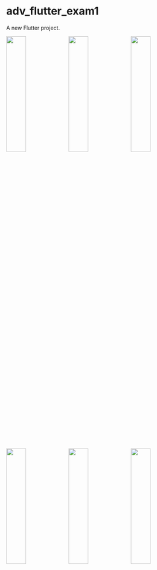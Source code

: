 # adv_flutter_exam1

A new Flutter project.

  <img src="https://github.com/user-attachments/assets/012dd2b3-39ee-4989-a0c9-7d8801d2f207" height=28% width=32%>
    <img src="https://github.com/user-attachments/assets/acb347b7-9e1d-4bbc-adac-74d309e81568" height=28% width=32%>
  <img src="https://github.com/user-attachments/assets/a977fbb0-4dd5-44d3-a63d-f8c945b8053e" height=28% width=32%>

  <img src="https://github.com/user-attachments/assets/71eacb87-c041-4acf-9cf9-46671bf1134d" height=28% width=32%>

  <img src="https://github.com/user-attachments/assets/b2db0d09-5b75-4d3f-9752-a7a0ac9c0f59" height=28% width=32%>
    <img src="https://github.com/user-attachments/assets/9f08804f-5198-4e13-bc67-dbc5ce26fd62" height=28% width=32%>


